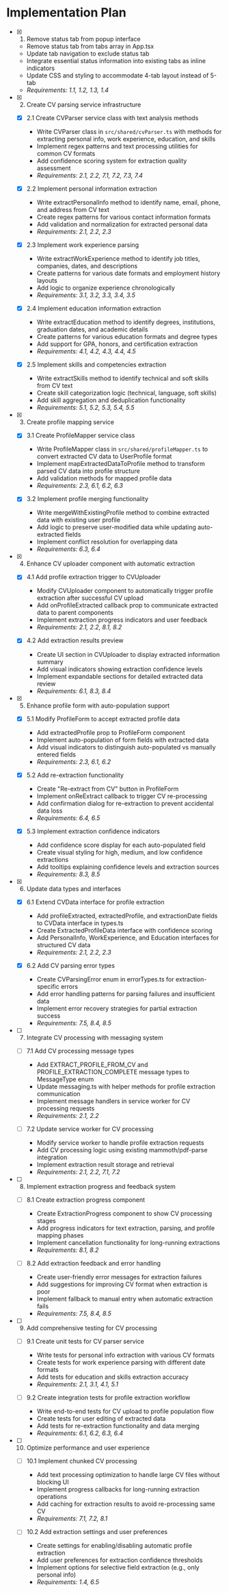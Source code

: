 # Implementation Plan

- [x] 1. Remove status tab from popup interface
  - Remove status tab from tabs array in App.tsx
  - Update tab navigation to exclude status tab
  - Integrate essential status information into existing tabs as inline indicators
  - Update CSS and styling to accommodate 4-tab layout instead of 5-tab
  - _Requirements: 1.1, 1.2, 1.3, 1.4_

- [x] 2. Create CV parsing service infrastructure
  - [x] 2.1 Create CVParser service class with text analysis methods
    - Write CVParser class in `src/shared/cvParser.ts` with methods for extracting personal info, work experience, education, and skills
    - Implement regex patterns and text processing utilities for common CV formats
    - Add confidence scoring system for extraction quality assessment
    - _Requirements: 2.1, 2.2, 7.1, 7.2, 7.3, 7.4_

  - [x] 2.2 Implement personal information extraction
    - Write extractPersonalInfo method to identify name, email, phone, and address from CV text
    - Create regex patterns for various contact information formats
    - Add validation and normalization for extracted personal data
    - _Requirements: 2.1, 2.2, 2.3_

  - [x] 2.3 Implement work experience parsing
    - Write extractWorkExperience method to identify job titles, companies, dates, and descriptions
    - Create patterns for various date formats and employment history layouts
    - Add logic to organize experience chronologically
    - _Requirements: 3.1, 3.2, 3.3, 3.4, 3.5_

  - [x] 2.4 Implement education information extraction
    - Write extractEducation method to identify degrees, institutions, graduation dates, and academic details
    - Create patterns for various education formats and degree types
    - Add support for GPA, honors, and certification extraction
    - _Requirements: 4.1, 4.2, 4.3, 4.4, 4.5_

  - [x] 2.5 Implement skills and competencies extraction
    - Write extractSkills method to identify technical and soft skills from CV text
    - Create skill categorization logic (technical, language, soft skills)
    - Add skill aggregation and deduplication functionality
    - _Requirements: 5.1, 5.2, 5.3, 5.4, 5.5_

- [x] 3. Create profile mapping service
  - [x] 3.1 Create ProfileMapper service class
    - Write ProfileMapper class in `src/shared/profileMapper.ts` to convert extracted CV data to UserProfile format
    - Implement mapExtractedDataToProfile method to transform parsed CV data into profile structure
    - Add validation methods for mapped profile data
    - _Requirements: 2.3, 6.1, 6.2, 6.3_

  - [x] 3.2 Implement profile merging functionality
    - Write mergeWithExistingProfile method to combine extracted data with existing user profile
    - Add logic to preserve user-modified data while updating auto-extracted fields
    - Implement conflict resolution for overlapping data
    - _Requirements: 6.3, 6.4_

- [x] 4. Enhance CV uploader component with automatic extraction
  - [x] 4.1 Add profile extraction trigger to CVUploader
    - Modify CVUploader component to automatically trigger profile extraction after successful CV upload
    - Add onProfileExtracted callback prop to communicate extracted data to parent components
    - Implement extraction progress indicators and user feedback
    - _Requirements: 2.1, 2.2, 8.1, 8.2_

  - [x] 4.2 Add extraction results preview
    - Create UI section in CVUploader to display extracted information summary
    - Add visual indicators showing extraction confidence levels
    - Implement expandable sections for detailed extracted data review
    - _Requirements: 6.1, 8.3, 8.4_

- [x] 5. Enhance profile form with auto-population support
  - [x] 5.1 Modify ProfileForm to accept extracted profile data
    - Add extractedProfile prop to ProfileForm component
    - Implement auto-population of form fields with extracted data
    - Add visual indicators to distinguish auto-populated vs manually entered fields
    - _Requirements: 2.3, 6.1, 6.2_

  - [x] 5.2 Add re-extraction functionality
    - Create "Re-extract from CV" button in ProfileForm
    - Implement onReExtract callback to trigger CV re-processing
    - Add confirmation dialog for re-extraction to prevent accidental data loss
    - _Requirements: 6.4, 6.5_

  - [x] 5.3 Implement extraction confidence indicators
    - Add confidence score display for each auto-populated field
    - Create visual styling for high, medium, and low confidence extractions
    - Add tooltips explaining confidence levels and extraction sources
    - _Requirements: 8.3, 8.5_

- [x] 6. Update data types and interfaces
  - [x] 6.1 Extend CVData interface for profile extraction
    - Add profileExtracted, extractedProfile, and extractionDate fields to CVData interface in types.ts
    - Create ExtractedProfileData interface with confidence scoring
    - Add PersonalInfo, WorkExperience, and Education interfaces for structured CV data
    - _Requirements: 2.1, 2.2, 2.3_

  - [x] 6.2 Add CV parsing error types
    - Create CVParsingError enum in errorTypes.ts for extraction-specific errors
    - Add error handling patterns for parsing failures and insufficient data
    - Implement error recovery strategies for partial extraction success
    - _Requirements: 7.5, 8.4, 8.5_

- [ ] 7. Integrate CV processing with messaging system
  - [ ] 7.1 Add CV processing message types
    - Add EXTRACT_PROFILE_FROM_CV and PROFILE_EXTRACTION_COMPLETE message types to MessageType enum
    - Update messaging.ts with helper methods for profile extraction communication
    - Implement message handlers in service worker for CV processing requests
    - _Requirements: 2.1, 2.2_

  - [ ] 7.2 Update service worker for CV processing
    - Modify service worker to handle profile extraction requests
    - Add CV processing logic using existing mammoth/pdf-parse integration
    - Implement extraction result storage and retrieval
    - _Requirements: 2.1, 2.2, 7.1, 7.2_

- [ ] 8. Implement extraction progress and feedback system
  - [ ] 8.1 Create extraction progress component
    - Create ExtractionProgress component to show CV processing stages
    - Add progress indicators for text extraction, parsing, and profile mapping phases
    - Implement cancellation functionality for long-running extractions
    - _Requirements: 8.1, 8.2_

  - [ ] 8.2 Add extraction feedback and error handling
    - Create user-friendly error messages for extraction failures
    - Add suggestions for improving CV format when extraction is poor
    - Implement fallback to manual entry when automatic extraction fails
    - _Requirements: 7.5, 8.4, 8.5_

- [ ] 9. Add comprehensive testing for CV processing
  - [ ] 9.1 Create unit tests for CV parser service
    - Write tests for personal info extraction with various CV formats
    - Create tests for work experience parsing with different date formats
    - Add tests for education and skills extraction accuracy
    - _Requirements: 2.1, 3.1, 4.1, 5.1_

  - [ ] 9.2 Create integration tests for profile extraction workflow
    - Write end-to-end tests for CV upload to profile population flow
    - Create tests for user editing of extracted data
    - Add tests for re-extraction functionality and data merging
    - _Requirements: 6.1, 6.2, 6.3, 6.4_

- [ ] 10. Optimize performance and user experience
  - [ ] 10.1 Implement chunked CV processing
    - Add text processing optimization to handle large CV files without blocking UI
    - Implement progress callbacks for long-running extraction operations
    - Add caching for extraction results to avoid re-processing same CV
    - _Requirements: 7.1, 7.2, 8.1_

  - [ ] 10.2 Add extraction settings and user preferences
    - Create settings for enabling/disabling automatic profile extraction
    - Add user preferences for extraction confidence thresholds
    - Implement options for selective field extraction (e.g., only personal info)
    - _Requirements: 1.4, 6.5_